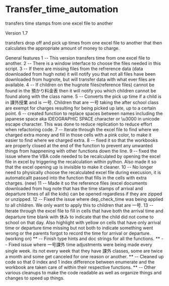 # Transfer_time_automation
 transfers time stamps from one excel file to another


Version 1.7

transfers drop off and pick up times from one excel file to another that then calculates
the appropriate amount of money to charge.

General features
 1 -- This version transfers time from one excel file to another.
 2 -- There is a window interface to choose the files needed in this script.
 3 -- If there are missing files from the refrerence data (data downloaded from hugh note) it will notify you that not all
      files have been downloaded from hugnote, but will transfer data with what ever files are available.
 4 -- If children on the hugnote files(reference files) cannot be found in the 預かり料金表 then it will notify you which
      children cannot be found along with the class name.
 5 -- Converts the pick up time if a child is in 課外授業 and is 一号.  Children that are 一号 taking the after school class
      are exempt for charges resulting for being picked up late, up to a certain point.
 6 -- created function to replace spaces between names including the japanese space aka IDEOGRAPHIC SPACE character or
      \u3000 in unicode escape character.  This was done to reduce replication to reduce effort when refactoring code.
 7 -- Iterate through the excel file to find where we charged extra money and fill in those cells with a pink color,
      to make it easier to find where we charged extra.
 8 -- fixed it so that the workbooks are properly closed at the end of the function to prevent any unwanted things
      from happnening with other functions down the line.
 9 -- fixed the issue where the VBA code needed to be recalculated by opening the excel file in excel by triggering the
      recalculation within python.  Also made it so that the excel opening up is invisible to make it cleaner.
10 -- No longer need to physically choose the recalculated excel file during execusion, it is automaticallt passed into
      the function that fills in the cells with extra charges.
(new)
11 -- Made it so the reference files (excel documents downloaded from hug note that has the time stamps of arrival and
      departure times of all the kids) can be opened regardless if they are zipped or unzipped.
12 -- Fixed the issue where dep_check_time was being applied to all children. We only want to apply this to
      children that are 一号.
13 -- Iterate through the excel file to fill in cells that have both the arrival time and departure time blank with
      休み to indicate that the child did not come to school on that day. Also highlight with yellow on cells that have
      only arrival time or departure time missing but not both to indicate something went wrong or the parents forgot
      to record the time for arrival or departure.
(working on)
** -- Finish type hints and doc strings for all the functions.
** -- Fixed issue where 一号課外 time adjustments were being made every single week. its not every week that they have
      課外 classes, some are twice a month and some get canceled for one reason or another.
** -- Cleaned up code so that 0 index and 1 index difference between enumerate and the workbook are taken care of within
      their respective functions.
** -- Other various cleanups to make the code readable as well as organize things and changes to speed up things.

